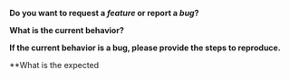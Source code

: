 <!-- Before creating an issue please make sure you are using the latest version of style-loader. -->

**Do you want to request a *feature* or report a *bug*?**
<!-- Please ask questions on StackOverflow or the webpack Gitter (https://gitter.im/webpack/webpack). Questions will be closed. -->

**What is the current behavior?**

**If the current behavior is a bug, please provide the steps to reproduce.**
<!-- A great way to do this is to provide your configuration via a GitHub gist. -->

**What is the expected